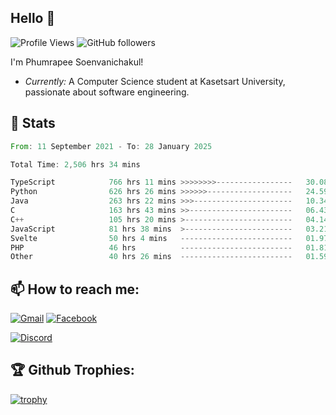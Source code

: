 
<h2>Hello 👋</h2> 

![Profile Views](https://komarev.com/ghpvc/?username=Homiez09&label=Profile%20views&color=0e75b6&style=flat)
![GitHub followers](https://img.shields.io/github/followers/HomieZ09.svg?style=social&label=Follow)


I'm Phumrapee Soenvanichakul!

- <i>Currently:</i> A Computer Science student at Kasetsart University, passionate about software engineering.

<h2>👀 Stats</h2>

<!--START_SECTION:waka-->

```rust
From: 11 September 2021 - To: 28 January 2025

Total Time: 2,506 hrs 34 mins

TypeScript            766 hrs 11 mins >>>>>>>>-----------------   30.08 %
Python                626 hrs 26 mins >>>>>>-------------------   24.59 %
Java                  263 hrs 22 mins >>>----------------------   10.34 %
C                     163 hrs 43 mins >>-----------------------   06.43 %
C++                   105 hrs 20 mins >------------------------   04.14 %
JavaScript            81 hrs 38 mins  >------------------------   03.21 %
Svelte                50 hrs 4 mins   -------------------------   01.97 %
PHP                   46 hrs          -------------------------   01.81 %
Other                 40 hrs 26 mins  -------------------------   01.59 %
```

<!--END_SECTION:waka-->

<h2>📫 How to reach me:</h2>

<a href="mailto:phumrapeesoen1@gmail.com">![Gmail](https://img.shields.io/badge/Gmail-D14836?style=for-the-badge&logo=gmail&logoColor=white)</a> 
<a href="https://web.facebook.com/phumrapee.soenvanichakul.3/">![Facebook](https://img.shields.io/badge/Facebook-4267B2?style=for-the-badge&logo=facebook&logoColor=white)</a>

<a href="https://discord.gg/EWnAEUtFVm">![Discord](https://discord.c99.nl/widget/theme-1/297740667784921089.png)</a> 

<h2>🏆 Github Trophies:</h2>

[![trophy](https://github-profile-trophy.vercel.app/?username=Homiez09&theme=discord&row=1)](https://github.com/ryo-ma/github-profile-trophy)
